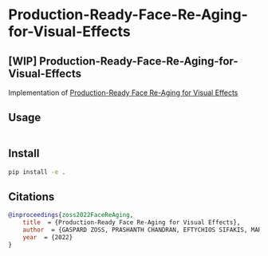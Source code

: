 # Production-Ready-Face-Re-Aging-for-Visual-Effects

## [WIP] Production-Ready-Face-Re-Aging-for-Visual-Effects

Implementation of [Production-Ready Face Re-Aging for Visual Effects](https://studios.disneyresearch.com/2022/11/30/production-ready-face-re-aging-for-visual-effects/)

## Usage
```python
```

## Install
```bash
pip install -e .
```

## Citations
```bibtex
@inproceedings{zoss2022FaceReAging,
    title  = {Production-Ready Face Re-Aging for Visual Effects},
    author  = {GASPARD ZOSS, PRASHANTH CHANDRAN, EFTYCHIOS SIFAKIS, MARKUS GROSS, PAULO GOTARDO, DEREK BRADLEY},
    year  = {2022}
}
```